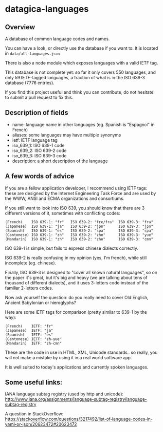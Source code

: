 # datagica-languages

## Overview

A database of common language codes and names.

You can have a look, or directly use the database if you want to.
It is located in `data/all-languages.json`

There is also a node module which exposes languages with a valid IETF tag.

This database is not complete yet: so far it only covers 550 languages,
and only 59 IETF-tagged languages, a fraction of what is in the ISO 639-3 database
(7776 entries).

If you find this project useful and think you can contribute, do not hesitate
to submit a pull request to fix this.


## Description of fields
- name: language name in other languages (eg. Spanish is "Espagnol" in French)
- aliases: some languages may have multiple synonyms
- ietf: IETF language tag
- iso_639_1: ISO 639-1 code
- iso_639_2: ISO 639-2 code
- iso_639_3: ISO 639-3 code
- description: a short description of the language

## A few words of advice

If you are a fellow application developer, I recommend using IETF tags:
these are designed by the Internet Engineering Task Force and are used by
the WWW, ANSI and ECMA organizations and consortiums.

If you still want to look into ISO 639, you should know that there are 3 different
versions of it, sometimes with conflicting codes:

```
(French)    ISO 639-1: "fr"   ISO 639-2: "fre/fra"  ISO 639-3: "fra"
(Japanese)  ISO 639-1: "ja"   ISO 639-2: "jpn"      ISO 639-3: "jpn"
(Spanish)   ISO 639-1: "es"   ISO 639-2: "spa"      ISO 639-3: "spa"
(Cantonese) ISO 639-1: "zh"   ISO 639-2: "zho"      ISO 639-3: "yue"
(Mandarin)  ISO 639-1: "zh"   ISO 639-2: "zho"      ISO 639-3: "cmn"
```

ISO 639-1 is simple, but fails to express chinese dialects correctly.

ISO 639-2 is really confusing in my opinion (yes, I'm french), while still
incomplete (eg. chinese).

Finally, ISO 639-3 is designed to "cover all known natural languages", so on
the paper it's great, but it's big and heavy (we are talking about tens of
thousand of different dialects), and it uses 3-letters code instead of the
familiar 2-letters codes.

Now ask yourself the question: do you really need to cover Old English,
Ancient Babylonian or hieroglyphs?

Here are some IETF tags for comparison (pretty similar to 639-1 by the way):

```
(French)    IETF: "fr"
(Japanese)  IETF: "ja"
(Spanish)   IETF: "es"
(Cantonese) IETF: "zh-yue"
(Mandarin)  IETF: "zh-cmn"
```

These are the code in use in HTML, XML, Unicode standards.. so really, you will
not make a mistake by using it in a real world software app.

It is well suited to today's applications and currently spoken languages.

## Some useful links:

IANA language subtag registry (used by http and unicode):
http://www.iana.org/assignments/language-subtag-registry/language-subtag-registry

A question in StackOverflow:
https://stackoverflow.com/questions/3217492/list-of-language-codes-in-yaml-or-json/20623472#20623472
